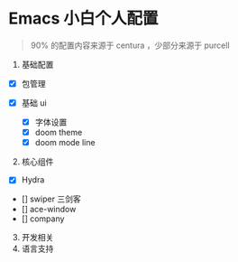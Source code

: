 # Emacs 小白个人配置

> 90% 的配置内容来源于 centura ，少部分来源于 purcell

1. 基础配置

- [x] 包管理

- [x] 基础 ui

  - [x] 字体设置
  - [x] doom theme
  - [x] doom mode line

2. 核心组件

  - [x] Hydra
  - [] swiper 三剑客
  - [] ace-window
  - [] company

3. 开发相关
4. 语言支持